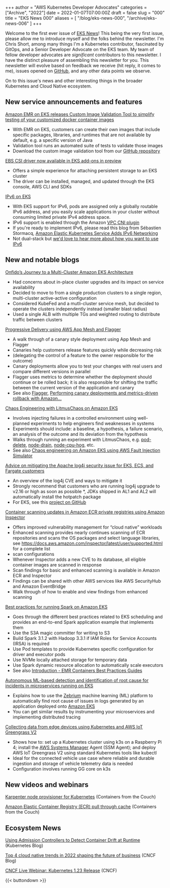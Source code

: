 +++
author = "AWS Kubernetes Developer Advocates"
categories = ["Archive", "2022"]
date = 2022-01-07T07:00:00Z
draft = false
slug = "000"
title = "EKS News 000"
aliases = [
    "/blog/eks-news-000",
    "/archive/eks-news-006"
]
+++

Welcome to the first ever issue of [EKS News](https://eks.news)! This being the very first issue, please allow me to introduce myself and the folks behind the newsletter. I'm Chris Short, among many things I'm a Kubernetes contributor, fascinated by GitOps, and a Senior Developer Advocate on the EKS team. My team of fellow developer advocates are *significant* contributors to this newsletter. I have the distinct pleasure of assembling this newsletter for you. This newsletter will evolve based on feedback we receive (hit reply, it comes to me), issues opened on [GitHub](https://github.com/chris-short/eks.news/), and any other data points we observe.

On to this issue's news and other interesting things in the broader Kubernetes and Cloud Native ecosystem.

## New service announcements and features

[Amazon EMR on EKS releases Custom Image Validation Tool to simplify testing of your customized docker container images](https://aws.amazon.com/about-aws/whats-new/2022/01/amazon-emr-custom-image-validation-tool-images/)

* With EMR on EKS, customers can create their own images that include specific packages, libraries, and runtimes that are not available by default, e.g. a specific version of Java
* Validation tool runs an automated suite of tests to validate those images
* Download the custom image validation tool from our [GitHub repository](https://github.com/awslabs/amazon-emr-on-eks-custom-image-cli)

[EBS CSI driver now available in EKS add-ons in preview](https://aws.amazon.com/about-aws/whats-new/2021/12/eks-add-ons-ebs-csi-driver/)

* Offers a simple experience for attaching persistent storage to an EKS cluster
* The driver can be installed, managed, and updated through the EKS console, AWS CLI and SDKs

[IPv6 on EKS](https://aws.amazon.com/about-aws/whats-new/2022/01/amazon-eks-ipv6/)

* With EKS support for IPv6, pods are assigned only a globally routable IPv6 address, and you easily scale applications in your cluster without consuming limited private IPv4 address space.
* IPv6 support is enabled through the Amazon [VPC CNI plugin](https://github.com/aws/amazon-vpc-cni-k8s)
* If you're ready to implement IPv6, please read this blog from Sébastien Stormacq, [Amazon Elastic Kubernetes Service Adds IPv6 Networking](https://aws.amazon.com/blogs/aws/amazon-elastic-kubernetes-service-adds-ipv6-networking/)
* Not dual-stack but [we'd love to hear more about how you want to use IPv6](https://github.com/aws/containers-roadmap/issues/835)

## New and notable blogs

[Onfido’s Journey to a Multi-Cluster Amazon EKS Architecture](https://aws.amazon.com/blogs/containers/onfidos-journey-to-a-multi-cluster-amazon-eks-architecture/)

* Had concerns about in-place cluster upgrades and its impact on service availability
* Decided to move to from a single production clusters to a single region, multi-cluster active-active configuration
* Considered KubeFed and a mutli-cluster service mesh, but decided to operate the clusters independently instead (smaller blast radius)
* Used a single ALB with multiple TGs and weighted routing to distribute traffic between clusters

[Progressive Delivery using AWS App Mesh and Flagger](https://aws.amazon.com/blogs/containers/progressive-delivery-using-aws-app-mesh-and-flagger/)

* A walk through of a canary style deployment using App Mesh and Flagger
* Canaries help customers release features quickly while decreasing risk
* (delegating the control of a feature to the owner responsible for the outcome)
* Canary deployments allow you to test your changes with real users and compare different versions in parallel
* Flagger uses metrics to determine whether the deployment should continue or be rolled back; it is also responsible for shifting the traffic between the current version of the application and canary
* See also [Flagger](https://flagger.app/), [Performing canary deployments and metrics-driven rollback with Amazon...](https://aws.amazon.com/blogs/opensource/performing-canary-deployments-and-metrics-driven-rollback-with-amazon-managed-service-for-prometheus-and-flagger/)

[Chaos Engineering with LitmusChaos on Amazon EKS](https://aws.amazon.com/blogs/containers/chaos-engineering-with-litmuschaos-on-amazon-eks/)

* Involves injecting failures in a controlled environment using well-planned experiments to help engineers find weaknesses in systems
* Experiments should include: a baseline, a hypothesis, a failure scenario, an analysis of the outcome and its deviation from the hypothesis
* Walks through running an experiment with LitmusChaos, e.g. [pod-delete](https://hub.litmuschaos.io/generic/pod-delete), [node-drain](https://hub.litmuschaos.io/generic/node-drain), [node-cpu-hog](https://hub.litmuschaos.io/generic/node-cpu-hog), etc.
* See also [Chaos engineering on Amazon EKS using AWS Fault Injection Simulator](https://aws.amazon.com/blogs/devops/chaos-engineering-on-amazon-eks-using-aws-fault-injection-simulator/)

[Advice on mitigating the Apache log4j security issue for EKS, ECS, and Fargate customers](https://aws.amazon.com/blogs/containers/advice-on-mitigating-the-apache-log4j-security-issue-for-eks-ecs-and-fargate-customers/)

* An overview of the log4j CVE and ways to mitigate it
* Strongly recommend that customers who are running log4j upgrade to v2.16 or high as soon as possible
*, JDKs shipped in AL1 and AL2 will automatically install the hotpatch package
* For EKS, see this [project on GitHub](https://github.com/aws-samples/kubernetes-log4j-cve-2021-44228-node-agent)

[Container scanning updates in Amazon ECR private registries using Amazon Inspector](https://aws.amazon.com/blogs/containers/container-scanning-updates-in-amazon-ecr-private-registries-using-amazon-inspector/)

* Offers improved vulnerability management for “cloud native” workloads
* Enhanced scanning provides nearly continues scanning of ECR repositories and scans the OS packages and select language libraries, see <https://docs.aws.amazon.com/inspector/latest/user/supported.html> for a complete list
* scan configurations
* Whenever Inspector adds a new CVE to its database, all eligible container images are scanned in response
* Scan findings for basic and enhanced scanning is available in Amazon ECR and Inspector
* Findings can be shared with other AWS services like AWS SecurityHub and Amazon EventBridge
* Walk through of how to enable and view findings from enhanced scanning

[Best practices for running Spark on Amazon EKS](https://aws.amazon.com/blogs/containers/best-practices-for-running-spark-on-amazon-eks/)

* Goes through the different best practices related to EKS scheduling and provides an end-to-end Spark application example that implements them
* Use the S3A magic committer for writing to S3
* Build Spark 3.1.2 with Hadoop 3.3.1 if IAM Roles for Service Accounts (IRSA) is required
* Use Pod templates to provide Kubernetes specific configuration for driver and executor pods
* Use NVMe locally attached storage for temporary data
* Use Spark dynamic resource allocation to automatically scale executors
* See also [Introduction - EMR Containers Best Practices Guides](https://aws.github.io/aws-emr-containers-best-practices/)

[Autonomous ML-based detection and identification of root cause for incidents in microservices running on EKS](https://aws.amazon.com/blogs/containers/autonomous-ml-based-detection-and-identification-of-root-cause-for-incidents-in-microservices-running-on-eks/)

* Explains how to use the [Zebrium](https://www.zebrium.com/) machine learning (ML) platform to automatically find root cause of issues in logs generated by an application deployed onto [Amazon EKS](https://aws.amazon.com/eks/)
* You can get similar results by instrumenting your microservices and implementing distributed tracing

[Collecting data from edge devices using Kubernetes and AWS IoT Greengrass V2](https://aws.amazon.com/blogs/containers/collecting-data-from-edge-devices-using-kubernetes-and-aws-iot-greengrass-v2/)

* Shows how to: set up a Kubernetes cluster using k3s on a Raspberry Pi 4; install the [AWS Systems Manager](https://aws.amazon.com/ec2/systems-manager) Agent (SSM Agent); and deploy AWS IoT Greengrass V2 using standard Kubernetes tools like kubectl
* Ideal for the connected vehicle use case where reliable and durable ingestion and storage of vehicle telemetry data is needed
* Configuration involves running GG core on k3s

## New videos and webinars

[Karpenter node provisioner for Kubernetes](https://youtu.be/_FXRIKWJWUk?t=52) (Containers from the Couch)

[Amazon Elastic Container Registry (ECR) pull through cache](https://youtu.be/uTyrld7jVrk?t=53) (Containers from the Couch)

## Ecosystem News

[Using Admission Controllers to Detect Container Drift at Runtime](https://kubernetes.io/blog/2021/12/21/admission-controllers-for-container-drift/) (Kubernetes Blog)

[Top 4 cloud native trends in 2022 shaping the future of business](https://www.cncf.io/blog/2022/01/05/top-4-cloud-native-trends-in-2022-shaping-the-future-of-business/) (CNCF Blog)

[CNCF Live Webinar: Kubernetes 1.23 Release](https://community.cncf.io/events/details/cncf-cncf-online-programs-presents-cncf-live-webinar-kubernetes-123-release/) (CNCF)

{{< buttondown >}}
